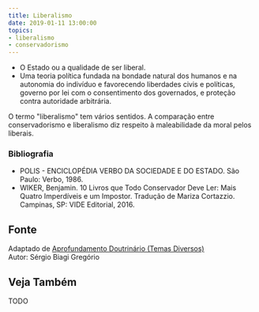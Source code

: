 ```yaml
---
title: Liberalismo
date: 2019-01-11 13:00:00
topics: 
- liberalismo
- conservadorismo
---
```


* O Estado ou a qualidade de ser liberal.
* Uma teoria política fundada na bondade natural dos humanos e na autonomia
  do indivíduo e favorecendo liberdades civis e políticas, governo por
  lei com o consentimento dos governados, e proteção contra autoridade arbitrária.

O termo "liberalismo" tem vários sentidos. A comparação entre
conservadorismo e liberalismo diz respeito à maleabilidade da moral
pelos liberais.


### Bibliografia
* POLIS - ENCICLOPÉDIA VERBO DA SOCIEDADE E DO ESTADO. São Paulo: Verbo, 1986.
* WIKER, Benjamin. 10 Livros que Todo Conservador Deve Ler: Mais Quatro
Imperdíveis e um Impostor. Tradução de Mariza Cortazzio. Campinas, SP:
VIDE Editorial, 2016.

## Fonte
Adaptado de [Aprofundamento Doutrinário (Temas Diversos)](https://sites.google.com/view/aprofundamentodoutrinario/conservadorismo-e-liberalismo)  
Autor: Sérgio Biagi Gregório

## Veja Também
TODO

